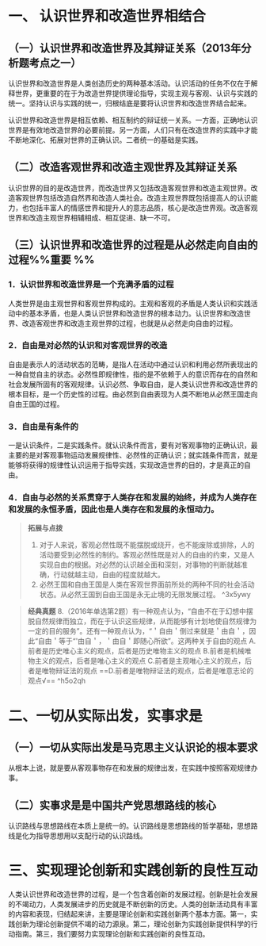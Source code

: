 # 一、 认识世界和改造世界相结合
## （一）认识世界和改造世界及其辩证关系（2013年分析题考点之一）
认识世界和改造世界是人类创造历史的两种基本活动。认识活动的任务不仅在于解释世界，更重要的在于为改造世界提供理论指导，实现主观与客观、认识与实践的统一。坚持认识与实践的统一，归根结底是要将认识世界和改造世界结合起来。

认识世界和改造世界是相互依赖、相互制约的辩证统一关系。一方面，正确地认识世界是有效地改造世界的必要前提。另一方面，人们只有在改造世界的实践中才能不断地深化、拓展对世界的正确认识。二者统一的基础是实践。
## （二）改造客观世界和改造主观世界及其辩证关系
认识世界的目的是改造世界，而改造世界又包括改造客观世界和改造主观世界。改造客观世界包括改造自然界和改造人类社会。改造主观世界既包括提高人的认识能力，也包括丰富人的情感世界和提升人的意志品质，核心是改造世界观。改造客观世界和改造主观世界相辅相成、相互促进、缺一不可。
## （三）认识世界和改造世界的过程是从必然走向自由的过程%%重要 %%
### 1．认识世界和改造世界是一个充满矛盾的过程
人类世界是由主观世界和客观世界构成的。主观和客观的矛盾是人类认识和实践活动中的基本矛盾，也是人类认识世界和改造世界的根本动力。认识世界和改造世界、改造客观世界和改造主观世界的过程，也就是从必然走向自由的过程。
### 2．自由是对必然的认识和对客观世界的改造
自由是表示人的活动状态的范畴，是指人在活动中通过认识和利用必然所表现出的一种自觉自主的状态。必然性即规律性，指的是不依赖于人的意识而存在的自然和社会发展所固有的客观规律。认识必然、争取自由，是人类认识世界和改造世界的根本目标，是一个历史性的过程。由必然到自由表现为人类不断地从必然王国走向自由王国的过程。
### 3．自由是有条件的
一是认识条件，二是实践条件。就认识条件而言，要有对客观事物的正确认识，最主要的是对客观事物运动发展规律性、必然性的正确认识；就实践条件而言，就是能够将获得的规律性认识运用于指导实践，实现改造世界的目的，才是真正的自由。
### 4．自由与必然的关系贯穿于人类存在和发展的始终，并成为人类存在和发展的永恒矛盾，因此也是人类存在和发展的永恒动力。
>**拓展与点拨**
>1. 对于人来说，客观必然性既不能摆脱或绕开，也不能废除或排除，人的活动要受到必然性的制约。客观必然性既是对人的自由的约束，又是人实现自由的根据。对必然的认识越全面和深刻，对事物的判断就越准确，行动就越主动，自由的程度就越大。
>2. 必然王国和自由王国是人类在客观世界面前所处的两种不同的社会活动状态。从必然王国到自由王国是永无止境的无限发展过程。
^3x5ywy

>**经典真题**
8.（2016年单选第2题）有一种观点认为，“自由不在于幻想中摆脱自然规律而独立，而在于认识这些规律，从而能够有计划地使自然规律为一定的目的服务”。还有一种观点认为，“＇自由＇倒过来就是＇由自＇，因此“自由＇等于“'由自＇，＇由自＇即随心所欲”。这两种关于自由的观点
A.前者是历史唯心主义的观点，后者是历史唯物主义的观点
B.前者是机械唯物主义的观点，后者是唯心主义的观点
C.前者是主观唯心主义的观点，后者是唯物辩证法的观点
==D.前者是唯物辩证法的观点，后者是唯意志论的观点√==
^h5o2qh
# 二、一切从实际出发，实事求是
## （一）一切从实际出发是马克思主义认识论的根本要求
从根本上说，就是要从客观事物存在和发展的规律出发，在实践中按照客观规律办事。
## （二）实事求是是中国共产党思想路线的核心
认识路线与思想路线在本质上是统一的。认识路线是思想路线的哲学基础，思想路线是化为指导思想用以支配行动的认识路线。
# 三、实现理论创新和实践创新的良性互动
人类认识世界和改造世界的过程，是一个包含着创新的发展过程。创新是社会发展的不竭动力，人类发展进步的历史就是不断创新的历史。人类的创新活动具有丰富的内容和表现，归结起来讲，主要是理论创新和实践创新两个基本方面。第一，实践创新为理论创新提供不竭的动力源泉。第二，理论创新为实践创新提供科学的行动指南。第三，我们要努力实现理论创新和实践创新的良性互动。